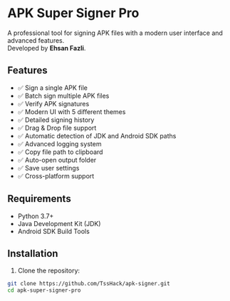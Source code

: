 # APK Super Signer Pro

A professional tool for signing APK files with a modern user interface and advanced features.  
Developed by **Ehsan Fazli**.  

## Features  

- ✅ Sign a single APK file  
- ✅ Batch sign multiple APK files  
- ✅ Verify APK signatures  
- ✅ Modern UI with 5 different themes  
- ✅ Detailed signing history  
- ✅ Drag & Drop file support  
- ✅ Automatic detection of JDK and Android SDK paths  
- ✅ Advanced logging system  
- ✅ Copy file path to clipboard  
- ✅ Auto-open output folder  
- ✅ Save user settings  
- ✅ Cross-platform support  

## Requirements  

- Python 3.7+  
- Java Development Kit (JDK)  
- Android SDK Build Tools  

## Installation  

1. Clone the repository:  
```bash
git clone https://github.com/TssHack/apk-signer.git
cd apk-super-signer-pro
```
